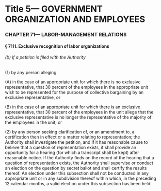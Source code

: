 
# Title 5— GOVERNMENT ORGANIZATION AND EMPLOYEES
### CHAPTER 71— LABOR-MANAGEMENT RELATIONS
#### § 7111. Exclusive recognition of labor organizations
###### (b) If a petition is filed with the Authority

(1) by any person alleging

(A) in the case of an appropriate unit for which there is no exclusive representative, that 30 percent of the employees in the appropriate unit wish to be represented for the purpose of collective bargaining by an exclusive representative, or

(B) in the case of an appropriate unit for which there is an exclusive representative, that 30 percent of the employees in the unit allege that the exclusive representative is no longer the representative of the majority of the employees in the unit; or

(2) by any person seeking clarification of, or an amendment to, a certification then in effect or a matter relating to representation; the Authority shall investigate the petition, and if it has reasonable cause to believe that a question of representation exists, it shall provide an opportunity for a hearing (for which a transcript shall be kept) after reasonable notice. If the Authority finds on the record of the hearing that a question of representation exists, the Authority shall supervise or conduct an election on the question by secret ballot and shall certify the results thereof. An election under this subsection shall not be conducted in any appropriate unit or in any subdivision thereof within which, in the preceding 12 calendar months, a valid election under this subsection has been held.

